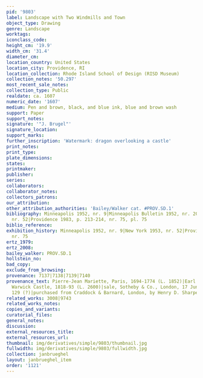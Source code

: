 ```yaml
---
pid: '9803'
label: Landscape with Two Windmills and Town
object_type: Drawing
genre: Landscape
worktags:
iconclass_code:
height_cm: '19.9'
width_cm: '31.4'
diameter_cm:
location_country: United States
location_city: Providence, RI
location_collection: Rhode Island School of Design (RISD Museum)
collection_notes: '50.297'
most_recent_sale_notes:
collection_type: Public
realdate: ca. 1607
numeric_date: '1607'
medium: Pen and brown, black, and blue ink, blue and brown wash
support: Paper
support_notes:
signature: '"J. Brugel"'
signature_location:
support_marks:
further_inscription: 'Watermark: dragon overlooking a castle'
print_notes:
print_type:
plate_dimensions:
states:
printmaker:
publisher:
series:
collaborators:
collaborator_notes:
collectors_patrons:
our_attribution:
other_attribution_authorities: 'Bailey/Walker cat. #PROV.SD.1'
bibliography: Minneapolis 1952, nr. 9|Minneapolis Bulletin 1952, nr. 20|New York 1953,
  nr. 52|Providence 1983, p. 213-214, nr. 75, pl. 75
biblio_reference:
exhibition_history: Minneapolis 1952, nr. 9|New York 1953, nr. 52|Providence 1983,
  nr. 75
ertz_1979:
ertz_2008:
bailey_walker: PROV.SD.1
hollstein_no:
bad_copy:
exclude_from_browsing:
provenance: 7137|7138|7139|7140
provenance_text: Pierre-Jean Mariette, Paris, 1694-1774 (L. 1852)|Earl of Warwick,
  Warwick Castle, 1818-93 (L. 2600)|sale, Sotheby & Co., London, 17 June 1936, nr.
  129 (?)|purchased from Craddock & Barnard, London, by Henry D. Sharpe
related_works: 3008|9743
related_works_notes:
copies_and_variants:
curatorial_files:
general_notes:
discussion:
external_resources_title:
external_resources_url:
thumbnail: img/derivatives/simple/9803/thumbnail.jpg
fullwidth: img/derivatives/simple/9803/fullwidth.jpg
collection: janbrueghel
layout: janbrueghel_item
order: '1121'
---
```

